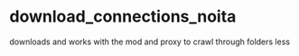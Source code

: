 # download_connections_noita
downloads and works with the mod and proxy to crawl through folders less
